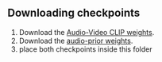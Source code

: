 ## Downloading checkpoints
1. Download the [Audio-Video CLIP weights](https://drive.google.com/file/d/14rUy8Szmu7frOgJsZMTv-D8Ajn_oLb4y/view?usp=sharing).
2. Download the [audio-prior weights]([https://drive.google.com/file/d/13xOHhdqyjGvHM3yEMM3COJSnwhnO-m9H/view?usp=sharing](https://drive.google.com/file/d/1fTQbOvUvisgJSZlvsN_KqIzoSy0j_HxC/view?usp=drive_link)).
3. place both checkpoints inside this folder
